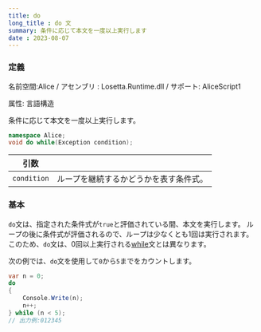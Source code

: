 ```yaml
---
title: do
long_title : do 文
summary: 条件に応じて本文を一度以上実行します
date : 2023-08-07
---
```

### 定義
名前空間:Alice / アセンブリ : Losetta.Runtime.dll / サポート: AliceScript1

属性: 言語構造

条件に応じて本文を一度以上実行します。

```cs title="AliceScript"
namespace Alice;
void do while(Exception condition);
```

|引数| |
|-|-|
|`condition`|ループを継続するかどうかを表す条件式。|

### 基本
`do`文は、指定された条件式が`true`と評価されている間、本文を実行します。
ループの後に条件式が評価されるので、ループは少なくとも1回は実行されます。
このため、`do`文は、0回以上実行される[while](./while.md)文とは異なります。

次の例では、`do`文を使用して`0`から`5`までをカウントします。

```cs title="AliceScript"
var n = 0;
do
{
    Console.Write(n);
    n++;
} while (n < 5);
// 出力例:012345
```